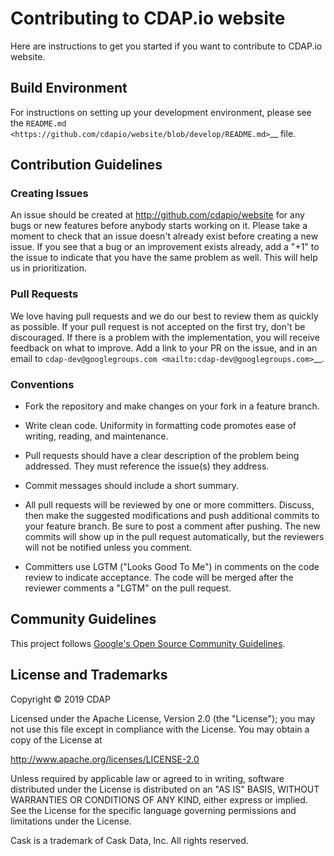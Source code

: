# Contributing to CDAP.io website

Here are instructions to get you started if you want to contribute to CDAP.io website.

## Build Environment

For instructions on setting up your development environment, please see the
`README.md <https://github.com/cdapio/website/blob/develop/README.md>`__ file.

## Contribution Guidelines

### Creating Issues

An issue should be created at http://github.com/cdapio/website for any bugs or new features before anybody starts working on it. 
Please take a moment to check that an issue doesn't already exist before creating a new issue. 
If you see that a bug or an improvement exists already, add a "+1" to the issue to indicate that you have the same
problem as well. This will help us in prioritization.

### Pull Requests

We love having pull requests and we do our best to review them as quickly as possible. 
If your pull request is not accepted on the first try, don't be discouraged. 
If there is a problem with the implementation, you will receive feedback on what to improve.
Add a link to your PR on the issue, and in an email to `cdap-dev@googlegroups.com <mailto:cdap-dev@googlegroups.com>`__.

### Conventions

* Fork the repository and make changes on your fork in a feature branch.

* Write clean code. Uniformity in formatting code promotes ease of writing, reading, and maintenance.

* Pull requests should have a clear description of the problem being addressed.
  They must reference the issue(s) they address.

* Commit messages should include a short summary.

* All pull requests will be reviewed by one or more committers. Discuss, then make the
  suggested modifications and push additional commits to your feature branch. Be
  sure to post a comment after pushing. The new commits will show up in the pull
  request automatically, but the reviewers will not be notified unless you comment.

* Committers use LGTM ("Looks Good To Me") in comments on the code review to indicate acceptance.
  The code will be merged after the reviewer comments a "LGTM" on the pull request.

## Community Guidelines

This project follows
[Google's Open Source Community Guidelines](https://opensource.google.com/conduct/).

## License and Trademarks

Copyright © 2019 CDAP

Licensed under the Apache License, Version 2.0 (the "License"); you may not use this file except
in compliance with the License. You may obtain a copy of the License at

http://www.apache.org/licenses/LICENSE-2.0

Unless required by applicable law or agreed to in writing, software distributed under the
License is distributed on an "AS IS" BASIS, WITHOUT WARRANTIES OR CONDITIONS OF ANY KIND,
either express or implied. See the License for the specific language governing permissions
and limitations under the License.

Cask is a trademark of Cask Data, Inc. All rights reserved.
